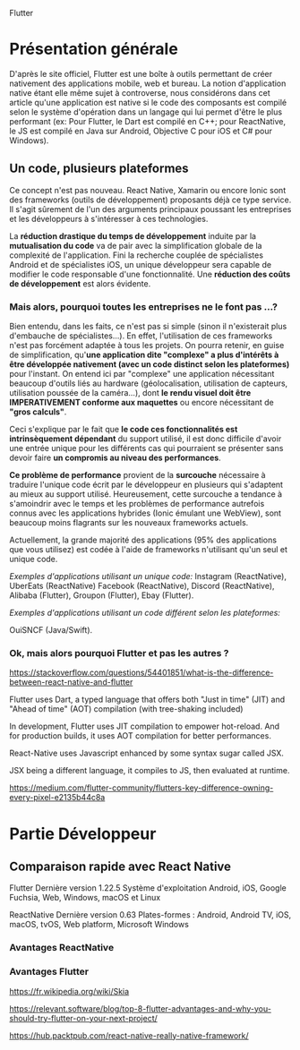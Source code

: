 Flutter 

# Présentation générale

D'après le site officiel, Flutter est une boîte à outils permettant de créer nativement des applications mobile, web et bureau.
La notion d'application native étant elle même sujet à controverse, nous considérons dans cet article qu'une application est native si le code des composants est compilé selon le système d'opération dans un langage qui lui permet d'être le plus performant (ex: Pour Flutter, le Dart est compilé en C++; pour ReactNative, le JS est compilé en Java sur Android, Objective C pour iOS et C# pour Windows).

## Un code, plusieurs plateformes

Ce concept n'est pas nouveau. React Native, Xamarin ou encore Ionic sont des frameworks (outils de développement) proposants déjà ce type service. Il s'agit sûrement de l'un des arguments principaux poussant les entreprises et les développeurs à s'intéresser à ces technologies.

La **réduction drastique du temps de développement** induite par la **mutualisation du code** va de pair avec la simplification globale de la complexité de l'application. Fini la recherche couplée de spécialistes Android et de spécialistes iOS, un unique développeur sera capable de modifier le code responsable d'une fonctionnalité. Une **réduction des coûts de développement** est alors évidente.

### Mais alors, pourquoi toutes les entreprises ne le font pas ...?

Bien entendu, dans les faits, ce n'est pas si simple (sinon il n'existerait plus d'embauche de spécialistes...). En effet, l'utilisation de ces frameworks n'est pas forcément adaptée à tous les projets. On pourra retenir, en guise de simplification, qu'**une application dite "complexe" a plus d'intérêts à être développée nativement (avec un code distinct selon les plateformes)** pour l'instant. On entend ici par "complexe" une application nécessitant beaucoup d'outils liés au hardware (géolocalisation, utilisation de capteurs, utilisation poussée de la caméra...),  dont **le rendu visuel doit être IMPERATIVEMENT conforme aux maquettes** ou encore nécessitant de **"gros calculs"**.

Ceci s'explique par le fait que **le code ces fonctionnalités est intrinsèquement dépendant** du support utilisé, il est donc difficile d'avoir une entrée unique pour les différents cas qui pourraient se présenter sans devoir faire **un compromis au niveau des performances**. 

**Ce problème de performance** provient de la **surcouche** nécessaire à traduire l'unique code écrit par le développeur en plusieurs qui s'adaptent au mieux au support utilisé. Heureusement, cette surcouche a tendance à s'amoindrir avec le temps et les problèmes de performance autrefois connus avec les applications hybrides (Ionic émulant une WebView), sont beaucoup moins flagrants sur les nouveaux frameworks actuels.


Actuellement, la grande majorité des applications (95% des applications que vous utilisez) est codée à l'aide de frameworks n'utilisant qu'un seul et unique code. 

*Exemples d'applications utilisant un unique code:* 
Instagram (ReactNative), UberEats (ReactNative) Facebook (ReactNative), Discord (ReactNative), Alibaba (Flutter), Groupon (Flutter), Ebay (Flutter).

*Exemples d'applications utilisant un code différent selon les plateformes:* 

OuiSNCF (Java/Swift).


### Ok, mais alors pourquoi Flutter et pas les autres ? 


https://stackoverflow.com/questions/54401851/what-is-the-difference-between-react-native-and-flutter

Flutter uses Dart, a typed language that offers both "Just in time" (JIT) and "Ahead of time" (AOT) compilation (with tree-shaking included)

In development, Flutter uses JIT compilation to empower hot-reload. And for production builds, it uses AOT compilation for better performances.

React-Native uses Javascript enhanced by some syntax sugar called JSX.

JSX being a different language, it compiles to JS, then evaluated at runtime.

https://medium.com/flutter-community/flutters-key-difference-owning-every-pixel-e2135b44c8a








# Partie Développeur 

## Comparaison rapide avec React Native

Flutter     Dernière version    1.22.5
Système d'exploitation	Android, iOS, Google Fuchsia, Web, Windows, macOS et Linux

ReactNative Dernière version	0.63
Plates-formes : Android, Android TV, iOS, macOS, tvOS, Web platform, Microsoft Windows


### Avantages ReactNative

### Avantages Flutter



https://fr.wikipedia.org/wiki/Skia

https://relevant.software/blog/top-8-flutter-advantages-and-why-you-should-try-flutter-on-your-next-project/



https://hub.packtpub.com/react-native-really-native-framework/